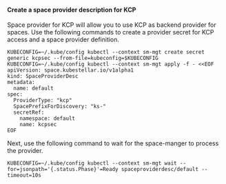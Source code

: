 <!--example1-kcp-provider-start-->

#### Create a space provider description for KCP

Space provider for KCP will allow you to use KCP as backend provider for spaces.
Use the following commands to create a provider secret for KCP access and
a space provider definition.

```shell
KUBECONFIG=~/.kube/config kubectl --context sm-mgt create secret generic kcpsec --from-file=kubeconfig=$KUBECONFIG
KUBECONFIG=~/.kube/config kubectl --context sm-mgt apply -f - <<EOF
apiVersion: space.kubestellar.io/v1alpha1
kind: SpaceProviderDesc
metadata:
  name: default
spec:
  ProviderType: "kcp"
  SpacePrefixForDiscovery: "ks-"
  secretRef:
    namespace: default
    name: kcpsec
EOF
```

Next, use the following command to wait for the space-manger to process the provider.

```shell
KUBECONFIG=~/.kube/config kubectl --context sm-mgt wait --for=jsonpath='{.status.Phase}'=Ready spaceproviderdesc/default --timeout=10s
```

<!--example1-kcp-provider-end-->
